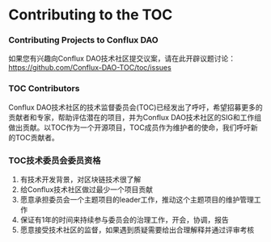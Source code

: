 # Contributing to the TOC

### Contributing Projects to Conflux DAO



如果您有兴趣向Conflux DAO技术社区提交议案，请在此开辟议题讨论：https://github.com/Conflux-DAO-TOC/toc/issues



### TOC Contributors

Conflux DAO技术社区的技术监督委员会(TOC)已经发出了呼吁，希望招募更多的贡献者和专家，帮助评估潜在的项目，并为Conflux DAO技术社区的SIG和工作组做出贡献。以TOC作为一个开源项目，TOC成员作为维护者的使命，我们呼吁新的TOC贡献者。



### TOC技术委员会委员资格

1. 有技术开发背景，对区块链技术很了解
2. 给Conflux技术社区做过最少一个项目贡献
3. 愿意承担委员会一个主题项目的leader工作，推动这个主题项目的维护管理工作
4. 保证有1年的时间来持续参与委员会的治理工作，开会，协调，报告
5. 愿意接受技术社区的监督，如果遇到质疑需要给出合理解释并通过评审考核
